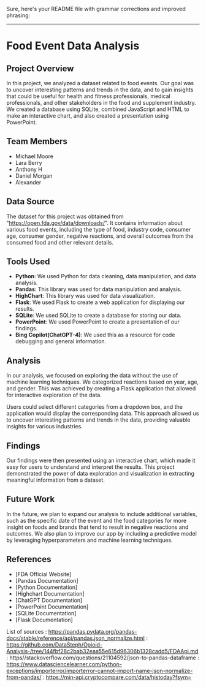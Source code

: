 Sure, here's your README file with grammar corrections and improved phrasing:

---

# Food Event Data Analysis

## Project Overview

In this project, we analyzed a dataset related to food events. Our goal was to uncover interesting patterns and trends in the data, and to gain insights that could be useful for health and fitness professionals, medical professionals, and other stakeholders in the food and supplement industry. We created a database using SQLite, combined JavaScript and HTML to make an interactive chart, and also created a presentation using PowerPoint.

## Team Members

- Michael Moore
- Lara Berry
- Anthony H
- Daniel Morgan
- Alexander 

## Data Source

The dataset for this project was obtained from "https://open.fda.gov/data/downloads/". It contains information about various food events, including the type of food, industry code, consumer age, consumer gender, negative reactions, and overall outcomes from the consumed food and other relevant details.

## Tools Used

- **Python**: We used Python for data cleaning, data manipulation, and data analysis.
- **Pandas**: This library was used for data manipulation and analysis.
- **HighChart**: This library was used for data visualization.
- **Flask**: We used Flask to create a web application for displaying our results.
- **SQLite**: We used SQLite to create a database for storing our data.
- **PowerPoint**: We used PowerPoint to create a presentation of our findings.
- **Bing Copilot(ChatGPT-4)**: We used this as a resource for code debugging and general information. 

## Analysis

In our analysis, we focused on exploring the data without the use of machine learning techniques. We categorized reactions based on year, age, and gender. This was achieved by creating a Flask application that allowed for interactive exploration of the data. 

Users could select different categories from a dropdown box, and the application would display the corresponding data. This approach allowed us to uncover interesting patterns and trends in the data, providing valuable insights for various industries. 

## Findings

Our findings were then presented using an interactive chart, which made it easy for users to understand and interpret the results. This project demonstrated the power of data exploration and visualization in extracting meaningful information from a dataset.

## Future Work

In the future, we plan to expand our analysis to include additional variables, such as the specific date of the event and the food categories for more insight on foods and brands that tend to result in negative reactions and outcomes. We also plan to improve our app by including a predictive model by leveraging hyperparameters and machine learning techniques.

## References

- [FDA Official Website]
- [Pandas Documentation]
- [Python Documentation]
- [Highchart Documentation]
- [ChatGPT Documentation]
- [PowerPoint Documentation]
- [SQLite Documentation]
- [Flask Documentation]

List of sources 
: https://pandas.pydata.org/pandas-docs/stable/reference/api/pandas.json_normalize.html 
: https://github.com/DataSteph/Opioid-Analysis-/tree/144fbf28c2bab32eaa55e615d96306b1328cadd5/FDAApi.md
: https//stackoverflow.com/questions/21104592/json-to-pandas-dataframe
: https://www.datasciencelearner.com/python-exceptions/importerror/importerror-cannot-import-name-json-normalize-from-pandas/
: https://min-api.cryptocompare.com/data/histoday?fsym=
